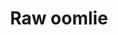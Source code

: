 ---
layout: item
title: Raw oomlie
item-id: 2337
datatable: true
id: 2337
name: "Raw oomlie"
members: true
lowalch: 4
highalch: 6
examine: "Raw meat from the oomlie bird."
monsters:
  - id: 2062
    name: "Oomlie bird"
    members: true
    combat_level: 46
    wiki_url: "https://oldschool.runescape.wiki/w/Oomlie_bird"
    drops:
      - quantity: "1"
        rarity: 1
    image: "https://oldschool.runescape.wiki/images/thumb/9/90/Oomlie_bird.png/130px-Oomlie_bird.png?6a9ff"
---